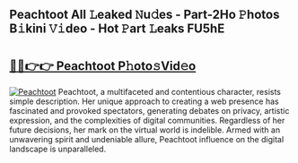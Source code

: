 ## Peachtoot All 𝙻eaked 𝙽u𝚍es - Part-2Ho 𝙿hotos B𝚒kini 𝚅𝚒deo - Hot 𝙿art 𝙻eaks FU5hE

# <h2><a href="http://ld51fw.urlbe.top/?page=Peachtoot">🔗🔗👉👉 Peachtoot P𝚑oto𝚜Vid𝚎o</a></h2>

[![Peachtoot](https://i.imgur.com/eBuTRDB.gif)](http://ld51fw.urlbe.top/?page=Peachtoot)
Peachtoot, a multifaceted and contentious character, resists simple description. Her unique approach to creating a web presence has fascinated and provoked spectators, generating debates on privacy, artistic expression, and the complexities of digital communities. Regardless of her future decisions, her mark on the virtual world is indelible. Armed with an unwavering spirit and undeniable allure, Peachtoot influence on the digital landscape is unparalleled.
